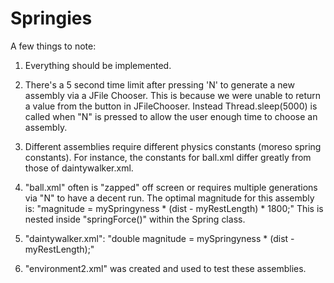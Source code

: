 Springies
=========

A few things to note:

1. Everything should be implemented.

2. There's a 5 second time limit after pressing 'N' to generate a new assembly via a JFile Chooser. This is because we were unable to return a value from the button in JFileChooser. Instead Thread.sleep(5000) is called when "N" is pressed to allow the user enough time to choose an assembly.

3. Different assemblies require different physics constants (moreso spring constants). For instance, the constants for ball.xml differ greatly from those of daintywalker.xml.

4. "ball.xml" often is "zapped" off screen or requires multiple generations via "N" to have a decent run. The optimal magnitude for this assembly is: "magnitude = mySpringyness * (dist - myRestLength) * 1800;" This is nested inside "springForce()" within the Spring class.

5. "daintywalker.xml": "double magnitude = mySpringyness * (dist - myRestLength);"

6. "environment2.xml" was created and used to test these assemblies.


  
